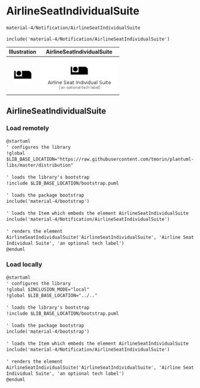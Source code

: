 # AirlineSeatIndividualSuite


```text
material-4/Notification/AirlineSeatIndividualSuite
```

```text
include('material-4/Notification/AirlineSeatIndividualSuite')
```



| Illustration | AirlineSeatIndividualSuite |
| :---: | :---: |
| ![illustration for Illustration](../../material-4/Notification/AirlineSeatIndividualSuite.png) | ![illustration for AirlineSeatIndividualSuite](../../material-4/Notification/AirlineSeatIndividualSuite.Local.png) |




## AirlineSeatIndividualSuite

### Load remotely
```plantuml
@startuml
' configures the library
!global $LIB_BASE_LOCATION="https://raw.githubusercontent.com/tmorin/plantuml-libs/master/distribution"

' loads the library's bootstrap
!include $LIB_BASE_LOCATION/bootstrap.puml

' loads the package bootstrap
include('material-4/bootstrap')

' loads the Item which embeds the element AirlineSeatIndividualSuite
include('material-4/Notification/AirlineSeatIndividualSuite')

' renders the element
AirlineSeatIndividualSuite('AirlineSeatIndividualSuite', 'Airline Seat Individual Suite', 'an optional tech label')
@enduml
```

### Load locally
```plantuml
@startuml
' configures the library
!global $INCLUSION_MODE="local"
!global $LIB_BASE_LOCATION="../.."

' loads the library's bootstrap
!include $LIB_BASE_LOCATION/bootstrap.puml

' loads the package bootstrap
include('material-4/bootstrap')

' loads the Item which embeds the element AirlineSeatIndividualSuite
include('material-4/Notification/AirlineSeatIndividualSuite')

' renders the element
AirlineSeatIndividualSuite('AirlineSeatIndividualSuite', 'Airline Seat Individual Suite', 'an optional tech label')
@enduml
```

